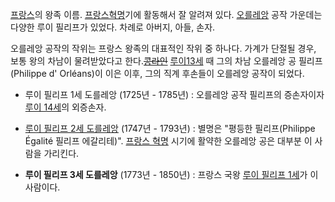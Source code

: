 [프랑스](%ED%94%84%EB%9E%91%EC%8A%A4.md)의 왕족 이름. [프랑스혁명](%ED%94%84%EB%9E%91%EC%8A%A4%20%ED%98%81%EB%AA%85.md)기에 활동해서 잘 알려져 있다.
[오를레앙](%EC%98%A4%EB%A5%BC%EB%A0%88%EC%95%99.md) 공작 가운데는 다양한 루이 필리프가 있었다.
차례로 아버지, 아들, 손자.

오를레앙 공작의 작위는 프랑스 왕족의 대표적인 작위 중 하나다. 가계가 단절될 경우, 보통 왕의 차남이 물려받았다고
한다.<del>[콩라인](%EC%BD%A9%EB%9D%BC%EC%9D%B8.md)</del> [루이13세](%EB%A3%A8%EC%9D%B4%2013%EC%84%B8.md) 때 그의 차남 오를레앙 공 필리프(Philippe d'
Orléans)이 이은 이후, 그의 직계 후손들이 오를레앙 공작이 되었다.

  * 루이 필리프 1세 도를레앙 (1725년 - 1785년) : 오를레앙 공작 필리프의 증손자이자 [루이 14세](%EB%A3%A8%EC%9D%B4%2014%EC%84%B8.md)의 외증손자.  

  * [루이 필리프 2세 도를레앙](%EC%98%A4%EB%A5%BC%EB%A0%88%EC%95%99%20%EA%B3%B5%20%EB%A3%A8%EC%9D%B4%20%ED%95%84%EB%A6%AC%ED%94%84%20%EC%A1%B0%EC%A0%9C%ED%94%84.md) (1747년 - 1793년) : 별명은 "평등한 필리프(Philippe Égalité 필리프 에갈리테)". [프랑스 혁명](%ED%94%84%EB%9E%91%EC%8A%A4%20%ED%98%81%EB%AA%85.md) 시기에 활약한 오를레앙 공은 대부분 이 사람을 가리킨다.  

  * **루이 필리프 3세 도를레앙** (1773년 - 1850년) : 프랑스 국왕 [루이 필리프 1세](%EB%A3%A8%EC%9D%B4%20%ED%95%84%EB%A6%AC%ED%94%84%201%EC%84%B8.md)가 이 사람이다.

